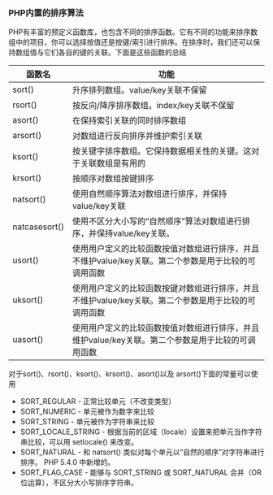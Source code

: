 ### PHP内置的排序算法

PHP有丰富的预定义函数库，也包含不同的排序函数。它有不同的功能来排序数组中的项目，你可以选择按值还是按键/索引进行排序。在排序时，我们还可以保持数组值与它们各自的键的关联。下面是这些函数的总结

| 函数名 | 功能 |
| - | - |
| sort() | 升序排列数组。value/key关联不保留 |
| rsort() | 按反向/降序排序数组。index/key关联不保留 |
| asort() | 在保持索引关联的同时排序数组 |
| arsort() | 对数组进行反向排序并维护索引关联 |
| ksort() | 按关键字排序数组。它保持数据相关性的关键。这对于关联数组是有用的 |
| krsort() | 按顺序对数组按键排序 |
| natsort() | 使用自然顺序算法对数组进行排序，并保持value/key关联 |
| natcasesort() | 使用不区分大小写的“自然顺序”算法对数组进行排序，并保持value/key关联。 |
| usort() | 使用用户定义的比较函数按值对数组进行排序，并且不维护value/key关联。第二个参数是用于比较的可调用函数 |
| uksort() | 使用用户定义的比较函数按键对数组进行排序，并且不维护value/key关联。第二个参数是用于比较的可调用函数 |
| uasort() | 使用用户定义的比较函数按值对数组进行排序，并且维护value/key关联。第二个参数是用于比较的可调用函数 |


对于sort()、rsort()、ksort()、krsort()、asort()以及 arsort()下面的常量可以使用


* SORT_REGULAR - 正常比较单元（不改变类型）
* SORT_NUMERIC - 单元被作为数字来比较
* SORT_STRING - 单元被作为字符串来比较
* SORT_LOCALE_STRING - 根据当前的区域（locale）设置来把单元当作字符串比较，可以用 setlocale() 来改变。
* SORT_NATURAL - 和 natsort() 类似对每个单元以“自然的顺序”对字符串进行排序。 PHP 5.4.0 中新增的。
* SORT_FLAG_CASE - 能够与 SORT_STRING 或 SORT_NATURAL 合并（OR 位运算），不区分大小写排序字符串。